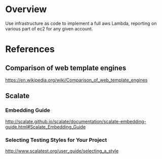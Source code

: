# Overview
Use infrastructure as code to implement a full aws Lambda, reporting on various part of ec2 for any given account.

# References

## Comparison of web template engines
https://en.wikipedia.org/wiki/Comparison_of_web_template_engines

## Scalate

### Embedding Guide
http://scalate.github.io/scalate/documentation/scalate-embedding-guide.html#Scalate_Embedding_Guide

### Selecting Testing Styles for Your Project
http://www.scalatest.org/user_guide/selecting_a_style